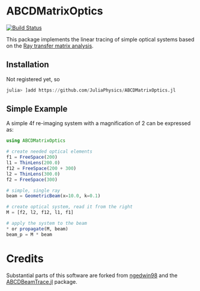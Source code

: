 # ABCDMatrixOptics

[![Build Status](https://github.com/JuliaPhysics/ABCDMatrixOptics.jl/actions/workflows/CI.yml/badge.svg?branch=main)](https://github.com/JuliaPhysics/ABCDMatrixOptics.jl/actions/workflows/CI.yml?query=branch%3Amain)

This package implements the linear tracing of simple optical systems based on the [Ray transfer matrix analysis](https://en.wikipedia.org/wiki/Ray_transfer_matrix_analysis).

## Installation
Not registered yet, so
```julia
julia> ]add https://github.com/JuliaPhysics/ABCDMatrixOptics.jl
```

## Simple Example

A simple 4f re-imaging system with a magnification of 2 can be expressed as:
```julia
using ABCDMatrixOptics

# create needed optical elements
f1 = FreeSpace(200)
l1 = ThinLens(200.0)
f12 = FreeSpace(200 + 300)
l2 = ThinLens(300.0)
f2 = FreeSpace(300)

# simple, single ray
beam = GeometricBeam(x=10.0, k=0.1)

# create optical system, read it from the right
M = [f2, l2, f12, l1, f1]

# apply the system to the beam
* or propagate(M, beam)
beam_p = M * beam
```





# Credits
Substantial parts of this software are forked from [ngedwin98](https://github.com/ngedwin98/) and the [ABCDBeamTrace.jl](https://github.com/ngedwin98/ABCDBeamTrace.jl/blob/master/LICENSE.md) package.
